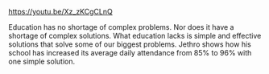 
https://youtu.be/Xz_zKCgCLnQ  

Education has no shortage of complex problems. Nor does it have a shortage of complex solutions. What education lacks is simple and effective solutions that solve some of our biggest problems. Jethro shows how his school has increased its average daily attendance from 85% to 96% with one simple solution.